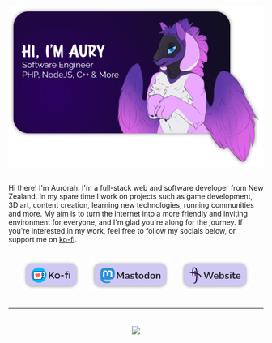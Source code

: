 <p align="center" style="margin-bottom: 2rem">
    <img align="center" src="itsme.png"  width="600" />
</p>

Hi there! I'm Aurorah. I'm a full-stack web and software developer from New Zealand. In my spare time I work on projects such as game development, 3D art, content creation, learning new technologies, running communities and more. My aim is to turn the internet into a more friendly and inviting environment for everyone, and I'm glad you're along for the journey. If you're interested in my work, feel free to follow my socials below, or support me on [ko-fi](https://ko-fi.com/aurorahHarmony).

<p align="center" style="margin-top: 2rem; margin-bottom: 2rem">
    <a href="https://ko-fi.com/aurorahHarmony" target="__blank" rel=”noopener” style="margin-right: 1rem"><img src="kofi.png" height="60" /></a>
    <a href="https://pony.social/@aurorahHarmony" target="__blank" rel=”noopener”  style="margin-right: 1rem"><img src="mastodon.png" height="60" /></a>
    <a href="https://itsaury.net" target="__blank" rel=”noopener” ><img src="website.png" height="60" /></a>
</p>

<hr>

<p align="center" style="margin-top: 2rem">
    <a href="https://github-readme-stats.vercel.app/api?username=aurorahHarmony&include_all_commits=true&count_private=true&rank_icon=github&show_icons=true&bg_color=30,e96443,904e95&title_color=fff&text_color=fff&icon_color=fff">
        <img align="center" src="https://github-readme-stats.vercel.app/api?username=aurorahHarmony&include_all_commits=true&count_private=true&rank_icon=github&show_icons=true&bg_color=30,e96443,904e95&title_color=fff&text_color=fff&icon_color=fff" />
    </a>
</p>
